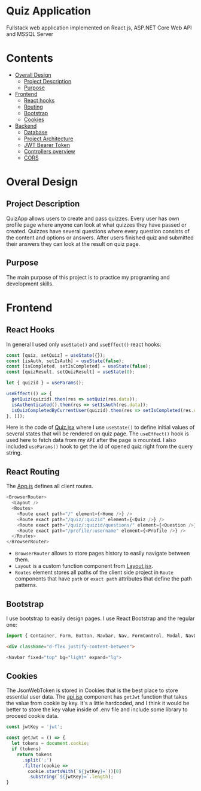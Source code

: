 # Quiz Application
Fullstack web application implemented on React.js, ASP.NET Core Web API and MSSQL Server

# Contents

* [Overall Design](#Overal-Design)
  * [Project Description](##Project-Description)
  * [Purpose](##Purpose)
* [Frontend](##Frontend)
  * [React hooks](##React-hooks)
  * [Routing](##React-Router)
  * [Bootstrap](##Bootstrap)
  * [Cookies](##Cookies)
* [Backend](##Backed)
  * [Database](##Database)
  * [Project Architecture](##Project-Architecture)
  * [JWT Bearer Token](##Jwt-Bearer-Token)
  * [Controllers overview](##Controllers-Overview)
  * [CORS](##CORS)

# Overal Design

## Project Description

QuizApp allows users to create and pass quizzes. Every user has own profile page where anyone can look at what quizzes they have passed or created. Quizzes have several questions where every question consists of the content and options or answers. After users finished quiz and submitted their answers they can look at the result on quiz page.

## Purpose

The main purpose of this project is to practice my programing and development skills.

# Frontend

## React Hooks

In general I used only `useState()` and `useEffect()` react hooks:

```javascript
const [quiz, setQuiz] = useState({});
const [isAuth, setIsAuth] = useState(false);
const [isCompleted, setIsCompleted] = useState(false);
const [quizResult, setQuizResult] = useState(0);

let { quizid } = useParams();

useEffect(() => {
  getQuiz(quizid).then(res => setQuiz(res.data));
  isAuthenticated().then(res => setIsAuth(res.data));
  isQuizCompletedByCurrentUser(quizid).then(res => setIsCompleted(res.data));
}, []);
```

Here is the code of [Quiz.jsx](https://github.com/quadropunk/QuizApp/blob/main/QuizApp.WebUI/src/components/Quiz.jsx) where I use `useState()` to define initial values of several states that will be rendered on quiz page. The `useEffect()` hook is used here to fetch data from my `API` after the page is mounted. I also included `useParams()` hook to get the id of opened quiz right from the query string.

## React Routing

The [App.js](https://github.com/quadropunk/QuizApp/blob/main/QuizApp.WebUI/src/App.js) defines all client routes.

```javascript
<BrowserRouter>
  <Layout />
  <Routes>
    <Route exact path="/" element={<Home />} />
    <Route exact path="/quiz/:quizid" element={<Quiz />} />
    <Route exact path="/quiz/:quizid/questions/" element={<Question />} />
    <Route exact path="/profile/:username" element={<Profile />} />
  </Routes>
</BrowserRouter>
```

- `BrowserRouter` allows to store pages history to easily navigate between them.
- `Layout` is a custom function component from [Layout.jsx](https://github.com/quadropunk/QuizApp/blob/main/QuizApp.WebUI/src/components/Layout.jsx).
- `Routes` element stores all paths of the client side project in `Route` components that have `path` or `exact path` attributes that define the path patterns.

## Bootstrap

I use bootstrap to easily design pages. I use React Bootstrap and the regular one:

```javascript
import { Container, Form, Button, Navbar, Nav, FormControl, Modal, NavDropdown } from "react-bootstrap";
```

```html
<div className="d-flex justify-content-between">
```

```javascript
<Navbar fixed="top" bg="light" expand="lg">
```

## Cookies

The JsonWebToken is stored in Cookies that is the best place to store essential user data. The [api.jsx](https://github.com/quadropunk/QuizApp/blob/main/QuizApp.WebUI/src/components/api.jsx) component has `getJwt` function that takes the value from cookie by key. It's a little hardcoded, and I think it would be better to store the key value inside of .env file and include some library to proceed cookie data.

```javascript
const jwtKey = 'jwt';

const getJwt = () => {
  let tokens = document.cookie;
  if (tokens)
    return tokens
      .split(';')
      .filter(cookie =>
        cookie.startsWith(`${jwtKey}=`))[0]
        .substring(`${jwtKey}=`.length);
}
```
